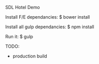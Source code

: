 SDL Hotel Demo

Install F/E dependancies:
	$ bower install

Install all gulp dependancies: 
	$ npm install

Run it:
	$ gulp

TODO:
* production build